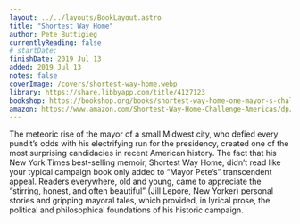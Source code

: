 ```yaml
---
layout: ../../layouts/BookLayout.astro
title: "Shortest Way Home"
author: Pete Buttigieg
currentlyReading: false
# startDate:
finishDate: 2019 Jul 13
added: 2019 Jul 13
notes: false
coverImage: /covers/shortest-way-home.webp
library: https://share.libbyapp.com/title/4127123
bookshop: https://bookshop.org/books/shortest-way-home-one-mayor-s-challenge-and-a-model-for-america-s-future/9781631494369
amazon: https://www.amazon.com/Shortest-Way-Home-Challenge-Americas/dp/1631494368
---
```


The meteoric rise of the mayor of a small Midwest city, who defied every pundit’s odds with his electrifying run for the presidency, created one of the most surprising candidacies in recent American history. The fact that his New York Times best-selling memoir, Shortest Way Home, didn’t read like your typical campaign book only added to “Mayor Pete’s” transcendent appeal. Readers everywhere, old and young, came to appreciate the “stirring, honest, and often beautiful” (Jill Lepore, New Yorker) personal stories and gripping mayoral tales, which provided, in lyrical prose, the political and philosophical foundations of his historic campaign.

<!-- ### Notes & Highlights -->
